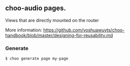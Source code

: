 ## choo-audio pages.

Views that are directly mounted on the router

More information:  https://github.com/yoshuawuyts/choo-handbook/blob/master/designing-for-reusability.md

### Generate

```bash
$ choo generate page my-page
```
